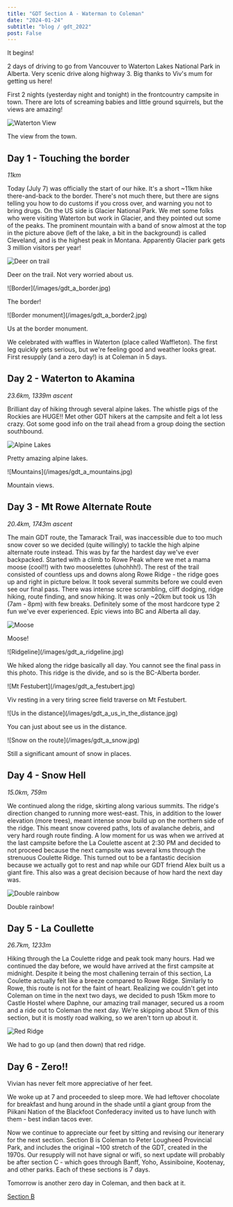 ```yaml
---
title: "GDT Section A - Waterman to Coleman"
date: "2024-01-24"
subtitle: "blog / gdt_2022"
post: False
---
```


It begins!

2 days of driving to go from Vancouver to Waterton Lakes National Park in Alberta. Very scenic drive along highway 3. Big thanks to Viv's mum for getting us here!

First 2 nights (yesterday night and tonight) in the frontcountry campsite in town. There are lots of screaming babies and little ground squirrels, but the views are amazing! 

![Waterton View](/images/gdt_a_town.jpg)
<p class="caption">The view from the town.</p>

## Day 1 - Touching the border
*11km*

Today (July 7) was officially the start of our hike. It's a short ~11km hike there-and-back to the border. There's not much there, but there are signs telling you how to do customs if you cross over, and warning you not to bring drugs. On the US side is Glacier National Park. We met some folks who were visiting Waterton but work in Glacier, and they pointed out some of the peaks. The prominent mountain with a band of snow almost at the top in the picture above (left of the lake, a bit in the background) is called Cleveland, and is the highest peak in Montana. Apparently Glacier park gets 3 million visitors per year!

![Deer on trail](/images/gdt_a_deer.jpg)
<p class="caption">Deer on the trail. Not very worried about us.</p>
![Border](/images/gdt_a_border.jpg)
<p class="caption">The border!</p>
![Border monument](/images/gdt_a_border2.jpg)
<p class="caption">Us at the border monument.</p>

We celebrated with waffles in Waterton (place called Waffleton). The first leg quickly gets serious, but we're feeling good and weather looks great. First resupply (and a zero day!) is at Coleman in 5 days.

## Day 2 - Waterton to Akamina
*23.6km, 1339m ascent*

Brilliant day of hiking through several alpine lakes. The whistle pigs of the Rockies are HUGE!! Met other GDT hikers at the campsite and felt a lot less crazy. Got some good info on the trail ahead from a group doing the section southbound.

![Alpine Lakes](/images/gdt_a_lakes.jpg)
<p class="caption">Pretty amazing alpine lakes.</p>
![Mountains](/images/gdt_a_mountains.jpg)
<p class="caption">Mountain views.</p>

## Day 3 - Mt Rowe Alternate Route
*20.4km, 1743m ascent*

The main GDT route, the Tamarack Trail, was inaccessible due to too much snow cover so we decided (quite willingly) to tackle the high alpine alternate route instead. This was by far the hardest day we've ever backpacked. Started with a climb to Rowe Peak where we met a mama moose (cool!!) with two mooselettes (uhohhh!). The rest of the trail consisted of countless ups and downs along Rowe Ridge - the ridge goes up and right in picture below. It took several summits before we could even see our final pass. There was intense scree scrambling, cliff dodging, ridge hiking, route finding, and snow hiking. It was only ~20km but took us 13h (7am - 8pm) with few breaks. Definitely some of the most hardcore type 2 fun we've ever experienced. Epic views into BC and Alberta all day. 

![Moose](/images/gdt_a_moose.jpg)
<p class="caption">Moose!</p>
![Ridgeline](/images/gdt_a_ridgeline.jpg)
<p class="caption">We hiked along the ridge basically all day. You cannot see the final pass in this photo. This ridge is the divide, and so is the BC-Alberta border.</p>
![Mt Festubert](/images/gdt_a_festubert.jpg)
<p class="caption">Viv resting in a very tiring scree field traverse on Mt Festubert.</p>
![Us in the distance](/images/gdt_a_us_in_the_distance.jpg)
<p class="caption">You can just about see us in the distance.</p>
![Snow on the route](/images/gdt_a_snow.jpg)
<p class="caption">Still a significant amount of snow in places.</p>

## Day 4 - Snow Hell
*15.0km, 759m*

We continued along the ridge, skirting along various summits. The ridge's direction changed to running more west-east. This, in addition to the lower elevation (more trees), meant intense snow build up on the northern side of the ridge. This meant snow covered paths, lots of avalanche debris, and very hard rough route finding. A low moment for us was when we arrived at the last campsite before the La Coulette ascent at 2:30 PM and decided to not proceed because the next campsite was several kms through the strenuous Coulette Ridge. This turned out to be a fantastic decision because we actually got to rest and nap while our GDT friend Alex built us a giant fire. This also was a great decision because of how hard the next day was.

![Double rainbow](/images/gdt_a_double_rainbow.jpg)
<p class="caption">Double rainbow!</p>

## Day 5 - La Coullette
*26.7km, 1233m*

Hiking through the La Coulette ridge and peak took many hours. Had we continued the day before, we would have arrived at the first campsite at midnight. Despite it being the most challening terrain of this section, La Coulette actually felt like a breeze compared to Rowe Ridge. Similarly to Rowe, this route is not for the faint of heart. Realizing we couldn't get into Coleman on time in the next two days, we decided to push 15km more to Castle Hostel where Daphne, our amazing trail manager, secured us a room and a ride out to Coleman the next day. We're skipping about 51km of this section, but it is mostly road walking, so we aren't torn up about it.

![Red Ridge](/images/gdt_a_red_ridge.jpg)
<p class="caption">We had to go up (and then down) that red ridge.</p>

## Day 6 - Zero!! 

Vivian has never felt more appreciative of her feet.

We woke up at 7 and proceeded to sleep more. We had leftover chocolate for breakfast and hung around in the shade until a giant group from the Piikani Nation of the Blackfoot Confederacy invited us to have lunch with them - best indian tacos ever. 

Now we continue to appreciate our feet by sitting and revising our itenerary for the next section. Section B is Coleman to Peter Lougheed Provincial Park, and includes the original ~100 stretch of the GDT, created in the 1970s. Our resupply will not have signal or wifi, so next update will probably be after section C - which goes through Banff, Yoho, Assiniboine, Kootenay, and other parks. Each of these sections is 7 days.

Tomorrow is another zero day in Coleman, and then back at it.

[Section B](section_b.html)